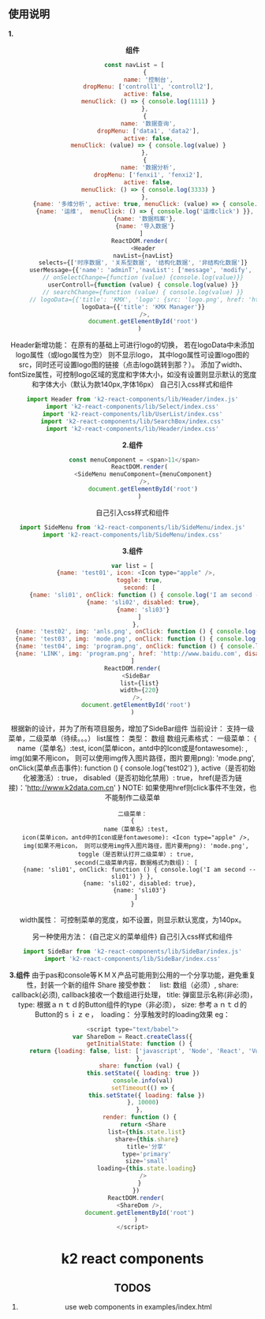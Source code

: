 ## 使用说明
**1.<Header />组件**
```javascript
 const navList = [
       {
         name: '控制台',
         dropMenu: ['controll1', 'controll2'],
         active: false,
         menuClick: () => { console.log(1111) }
       },
       {
         name: '数据查询',
         dropMenu: ['data1', 'data2'],
         active: false,
         menuClick: (value) => { console.log(value) }
       },
       {
         name: '数据分析',
         dropMenu: ['fenxi1', 'fenxi2'],
         active: false,
         menuClick: () => { console.log(3333) }
       },
       {name: '多维分析', active: true, menuClick: (value) => { console.log(value) }},
       {name: '运维',  menuClick: () => { console.log('运维click') }},
       {name: '数据档案'},
       {name: '导入数据'}
     ]
    ReactDOM.render(
      <Header
      navList={navList}
      selects={['时序数据', '关系型数据', '结构化数据', '非结构化数据']}
      userMessage={{'name': 'adminT','navList': ['message', 'modify', 'layout']}}
      // onSelectChange={function (value) {console.log(value)}}
      userControll={function (value) { console.log(value) }}
      // searchChange={function (value) { console.log(value) }}
      // logoData={{'title': 'KMX', 'logo': {src: 'logo.png', href: 'http://www.baidu.com'}, 'width': 180, fontSize: 16}}
      logoData={{'title': 'KMX Manager'}}
       />,
      document.getElementById('root')
    )
```
Header新增功能：
  在原有的基础上可进行logo的切换， 若在logoData中未添加logo属性（或logo属性为空） 则不显示logo，
  其中logo属性可设置logo图的src，同时还可设置logo图的链接（点击logo跳转到那？）。
  添加了width、fontSize属性，可控制logo区域的宽度和字体大小，如没有设置则显示默认的宽度和字体大小（默认为款140px,字体16px）
自己引入css样式和组件
```javascript
import Header from 'k2-react-components/lib/Header/index.js'
import 'k2-react-components/lib/Select/index.css'
import 'k2-react-components/lib/UserList/index.css'
import 'k2-react-components/lib/SearchBox/index.css'
import 'k2-react-components/lib/Header/index.css'
```

**2.<SideMenu />组件**
```javascript
 const menuComponent = <span>11</span>
    ReactDOM.render(
      <SideMenu menuComponent={menuComponent}
       />,
      document.getElementById('root')
    )
```
自己引入css样式和组件
```javascript
import SideMenu from 'k2-react-components/lib/SideMenu/index.js'
import 'k2-react-components/lib/SideMenu/index.css'
```

**3.<SideBar />组件**
```javascript
var list = [
  {name: 'test01', icon: <Icon type="apple" />,
    toggle: true,
    second: [
      {name: 'sli01', onClick: function () { console.log('I am second -- sli01') } },
      {name: 'sli02', disabled: true},
      {name: 'sli03'}
    ]
  },
  {name: 'test02', img: 'anls.png', onClick: function () { console.log('test02') }, active: true},
  {name: 'test03', img: 'mode.png', onClick: function () { console.log('test03') }},
  {name: 'test04', img: 'program.png', onClick: function () { console.log('test04') }},
  {name: 'LINK', img: 'program.png', href: 'http://www.baidu.com', disabled: true}
]
ReactDOM.render(
  <SideBar
    list={list}
    width={220}
   />,
  document.getElementById('root')
)
```
根据新的设计，并为了所有项目服务，增加了SideBar组件
当前设计： 支持一级菜单，二级菜单（待续。。。）
list属性：
  类型： 数组
  数组元素格式：
    一级菜单：
    {
      name（菜单名）:test,
      icon(菜单icon，antd中的Icon或是fontawesome): <Icon type="apple" />,
      img(如果不用icon， 则可以使用img传入图片路径，图片要用png): 'mode.png',
      onClick(菜单点击事件): function () { console.log('test02') },
      active（是否初始化被激活）: true，
      disabled（是否初始化禁用）: true，
      href(是否为链接)：'http://www.k2data.com.cn'
    }
    NOTE: 如果使用href则click事件不生效，也不能制作二级菜单

    二级菜单：
    {
      name（菜单名）:test,
      icon(菜单icon，antd中的Icon或是fontawesome): <Icon type="apple" />,
      img(如果不用icon， 则可以使用img传入图片路径，图片要用png): 'mode.png',
      toggle（是否默认打开二级菜单）: true,
      second(二级菜单内容，数据格式为数组)： [
        {name: 'sli01', onClick: function () { console.log('I am second -- sli01') } },
        {name: 'sli02', disabled: true},
        {name: 'sli03'}
      ]
    }
width属性：
  可控制菜单的宽度，如不设置，则显示默认宽度，为140px。

另一种使用方法：
  <SideBar width={220}>
    {自己定义的菜单组件}
  </SideBar>
自己引入css样式和组件
```javascript
import SideBar from 'k2-react-components/lib/SideBar/index.js'
import 'k2-react-components/lib/SideBar/index.css'
```
**3.<Share />组件**
由于pas和console等ＫＭＸ产品可能用到公用的一个分享功能，避免重复性，封装一个新的组件 Share
接受参数：　list: 数组（必须）, share:　callback(必须), callback接收一个数组进行处理，
          title: 弹窗显示名称(非必须)，　type: 根据ａｎｔｄ的Button组件的type（非必须），
          size: 参考ａｎｔｄ的Button的ｓｉｚｅ，　loading： 分享触发时的loading效果
eg：
  ```javascript
  <script type="text/babel">
  var ShareDom = React.createClass({
      getInitialState: function () {
        return {loading: false, list: ['javascript', 'Node', 'React', 'Vue']}
      },
      share: function (val) {
        this.setState({ loading: true })
        console.info(val)
        setTimeout(() => {
          this.setState({ loading: false })
        }, 10000)
      },
      render: function () {
        return <Share
          list={this.state.list}
          share={this.share}
          title='分享'
          type='primary'
          size='small'
          loading={this.state.loading}
        />
      }
    })
    ReactDOM.render(
      <ShareDom />,
      document.getElementById('root')
    )
  </script>
  ```

# k2 react components

## TODOS
1. use web components in examples/index.html
